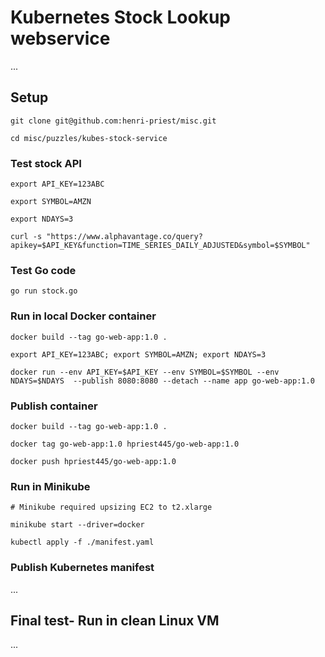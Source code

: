 # Kubernetes Stock Lookup webservice

...

## Setup

```git clone git@github.com:henri-priest/misc.git```

```cd misc/puzzles/kubes-stock-service```

### Test stock API

```export API_KEY=123ABC```

```export SYMBOL=AMZN```

```export NDAYS=3```

```curl -s "https://www.alphavantage.co/query?apikey=$API_KEY&function=TIME_SERIES_DAILY_ADJUSTED&symbol=$SYMBOL"```

### Test Go code

```go run stock.go```

### Run in local Docker container

```docker build --tag go-web-app:1.0 .```

```export API_KEY=123ABC; export SYMBOL=AMZN; export NDAYS=3```

```docker run --env API_KEY=$API_KEY --env SYMBOL=$SYMBOL --env NDAYS=$NDAYS  --publish 8080:8080 --detach --name app go-web-app:1.0```

### Publish container

```docker build --tag go-web-app:1.0 .```

```docker tag go-web-app:1.0 hpriest445/go-web-app:1.0```

```docker push hpriest445/go-web-app:1.0```

### Run in Minikube

```# Minikube required upsizing EC2 to t2.xlarge```

```minikube start --driver=docker ```

```kubectl apply -f ./manifest.yaml```

### Publish Kubernetes manifest

...

## Final test- Run in clean Linux VM

...

